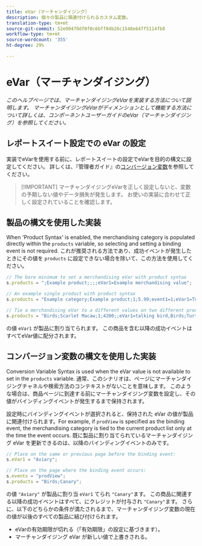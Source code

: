 ```yaml
---
title: eVar（マーチャンダイジング）
description: 個々の製品に関連付けられるカスタム変数。
translation-type: tm+mt
source-git-commit: 52e00470df0f0c6bff84b26c1548e64ff5114fb8
workflow-type: tm+mt
source-wordcount: '355'
ht-degree: 29%

---
```



# eVar（マーチャンダイジング）

*このヘルプページでは、マーチャンダイジングeVarを実装する方法について説明します。 マーチャンダイジングeVarがディメンションとして機能する方法について詳しくは、コンポーネントユーザーガイドのeVar（マーチャンダイジング）[](/help/components/dimensions/evar-merchandising.md)を参照してください。*

## レポートスイート設定での eVar の設定

実装でeVarを使用する前に、レポートスイートの設定でeVarを目的の構文に設定してください。 詳しくは、『管理者ガイド』の[コンバージョン変数](/help/admin/admin/conversion-var-admin/conversion-var-admin.md)を参照してください。

>[!IMPORTANT] マーチャンダイジングeVarを正しく設定しないと、変数の予期しない値やデータ損失が発生します。 お使いの実装に合わせて正しく設定されていることを確認します。

## 製品の構文を使用した実装

When &#39;Product Syntax&#39; is enabled, the merchandising category is populated directly within the `products` variable, so selecting and setting a binding event is not required. これが推奨される方法であり、成功イベントが発生したときにその値を `products` に設定できない場合を除いて、この方法を使用してください。

```js
// The bare minimum to set a merchandising eVar with product syntax
s.products = ";Example product;;;;eVar1=Example merchandising value";

// An example single product with product syntax
s.products = "Example category;Example product;1;5.99;event1=1;eVar1=Turtles";

// Tie a merchandising eVar to a different values on two different products
s.products = "Birds;Scarlet Macaw;1;4200;;eVar1=talking bird,Birds;Turtle dove;2;550;;eVar1=love birds";
```

の値 `eVar1` が製品に割り当てられます。 この商品を含む以降の成功イベントはすべてeVar値に配分されます。

## コンバージョン変数の構文を使用した実装

Conversion Variable Syntax is used when the eVar value is not available to set in the `products` variable. 通常、このシナリオは、ページにマーチャンダイジングチャネルや検索方法のコンテキストがないことを意味します。 このような場合は、商品ページに到達する前にマーチャンダイジング変数を設定し、その値がバインディングイベントが発生するまで保持されます。

設定時にバインディングイベントが選択されると、保持された eVar の値が製品に関連付けられます。For example, if `prodView` is specified as the binding event, the merchandising category is tied to the current product list only at the time the event occurs. 既に製品に割り当てられているマーチャンダイジング eVar を更新できるのは、以降のバインディングイベントのみです。

```js
// Place on the same or previous page before the binding event:
s.eVar1 = "Aviary";

// Place on the page where the binding event occurs:
s.events = "prodView";
s.products = "Birds;Canary";
```

の値 `"Aviary"` が製品に割り当 `eVar1` てられ `"Canary"`ます。 この商品に関連する以降の成功イベントはすべて、にクレジットが付与され `"Canary"`ます。 さらに、以下のどちらかの条件が満たされるまで、マーチャンダイジング変数の現在の値が以後のすべての製品に結び付けられます。

* eVarの有効期限が切れる（「有効期限」の設定に基づきます）。
* マーチャンダイジング eVar が新しい値で上書きされる。
